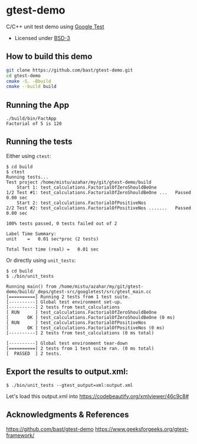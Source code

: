 # gtest-demo

C/C++ unit test demo using [Google Test](https://code.google.com/p/googletest)

- Licensed under [BSD-3](../master/LICENSE)


## How to build this demo

```bash
git clone https://github.com/bast/gtest-demo.git
cd gtest-demo
cmake -S. -Bbuild 
cmake --build build
```
## Running the App
```
./build/bin/FactApp 
Factorial of 5 is 120
```

## Running the tests

Either using `ctest`:
```
$ cd build
$ ctest
Running tests...
Test project /home/mistu/azahar/my/git/gtest-demo/build
    Start 1: test_calculations.FactorialOfZeroShouldBeOne
1/2 Test #1: test_calculations.FactorialOfZeroShouldBeOne ...   Passed    0.00 sec
    Start 2: test_calculations.FactorialOfPositiveNos
2/2 Test #2: test_calculations.FactorialOfPositiveNos .......   Passed    0.00 sec

100% tests passed, 0 tests failed out of 2

Label Time Summary:
unit    =   0.01 sec*proc (2 tests)

Total Test time (real) =   0.01 sec

```

Or directly using `unit_tests`:
```
$ cd build 
$ ./bin/unit_tests

Running main() from /home/mistu/azahar/my/git/gtest-demo/build/_deps/gtest-src/googletest/src/gtest_main.cc
[==========] Running 2 tests from 1 test suite.
[----------] Global test environment set-up.
[----------] 2 tests from test_calculations
[ RUN      ] test_calculations.FactorialOfZeroShouldBeOne
[       OK ] test_calculations.FactorialOfZeroShouldBeOne (0 ms)
[ RUN      ] test_calculations.FactorialOfPositiveNos
[       OK ] test_calculations.FactorialOfPositiveNos (0 ms)
[----------] 2 tests from test_calculations (0 ms total)

[----------] Global test environment tear-down
[==========] 2 tests from 1 test suite ran. (0 ms total)
[  PASSED  ] 2 tests.

```
##  Export the results to output.xml:
```
$ ./bin/unit_tests --gtest_output=xml:output.xml
```
Let's load this output.xml into 
https://codebeautify.org/xmlviewer/46c9c8#




## Acknowledgments & References
https://github.com/bast/gtest-demo
https://www.geeksforgeeks.org/gtest-framework/


